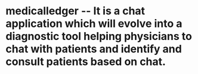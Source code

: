 # medicalledger -- It is a chat application which will evolve into a diagnostic tool helping physicians to chat with patients and identify and consult patients based on chat.
